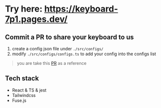 # Try here: https://keyboard-7p1.pages.dev/

## Commit a PR to share your keyboard to us

1. create a config json file under `./src/configs/`
2. modify `./src/configs/configs.ts` to add your config into the configs list

> you are take this [PR](https://github.com/LintaoAmons/Keyboard/pull/5) as a reference

## Tech stack

-   React & TS & jest
-   Tailwindcss
-   Fuse.js
